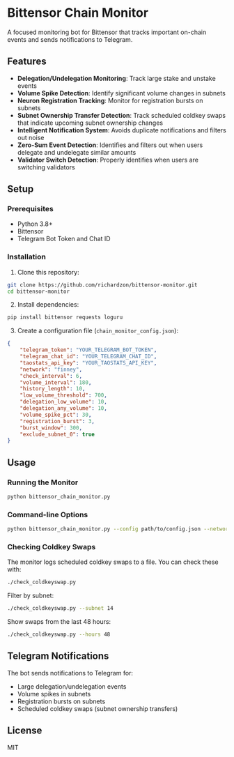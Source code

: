 # Bittensor Chain Monitor

A focused monitoring bot for Bittensor that tracks important on-chain events and sends notifications to Telegram.

## Features

- **Delegation/Undelegation Monitoring**: Track large stake and unstake events
- **Volume Spike Detection**: Identify significant volume changes in subnets
- **Neuron Registration Tracking**: Monitor for registration bursts on subnets
- **Subnet Ownership Transfer Detection**: Track scheduled coldkey swaps that indicate upcoming subnet ownership changes
- **Intelligent Notification System**: Avoids duplicate notifications and filters out noise
- **Zero-Sum Event Detection**: Identifies and filters out when users delegate and undelegate similar amounts
- **Validator Switch Detection**: Properly identifies when users are switching validators

## Setup

### Prerequisites

- Python 3.8+
- Bittensor
- Telegram Bot Token and Chat ID

### Installation

1. Clone this repository:
```bash
git clone https://github.com/richardzon/bittensor-monitor.git
cd bittensor-monitor
```

2. Install dependencies:
```bash
pip install bittensor requests loguru
```

3. Create a configuration file (`chain_monitor_config.json`):
```json
{
    "telegram_token": "YOUR_TELEGRAM_BOT_TOKEN",
    "telegram_chat_id": "YOUR_TELEGRAM_CHAT_ID",
    "taostats_api_key": "YOUR_TAOSTATS_API_KEY",
    "network": "finney",
    "check_interval": 6,
    "volume_interval": 180,
    "history_length": 10,
    "low_volume_threshold": 700,
    "delegation_low_volume": 10,
    "delegation_any_volume": 10,
    "volume_spike_pct": 30,
    "registration_burst": 3,
    "burst_window": 300,
    "exclude_subnet_0": true
}
```

## Usage

### Running the Monitor

```bash
python bittensor_chain_monitor.py
```

### Command-line Options

```bash
python bittensor_chain_monitor.py --config path/to/config.json --network finney --debug
```

### Checking Coldkey Swaps

The monitor logs scheduled coldkey swaps to a file. You can check these with:

```bash
./check_coldkeyswap.py
```

Filter by subnet:
```bash
./check_coldkeyswap.py --subnet 14
```

Show swaps from the last 48 hours:
```bash
./check_coldkeyswap.py --hours 48
```

## Telegram Notifications

The bot sends notifications to Telegram for:

- Large delegation/undelegation events
- Volume spikes in subnets
- Registration bursts on subnets
- Scheduled coldkey swaps (subnet ownership transfers)

## License

MIT
